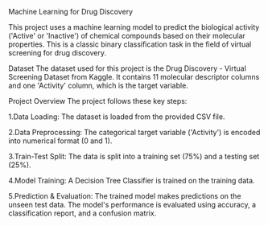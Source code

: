 Machine Learning for Drug Discovery

This project uses a machine learning model to predict the biological activity ('Active' or 'Inactive') of chemical compounds based on their molecular properties. This is a classic binary classification task in the field of virtual screening for drug discovery.

Dataset
The dataset used for this project is the Drug Discovery - Virtual Screening Dataset from Kaggle. It contains 11 molecular descriptor columns and one 'Activity' column, which is the target variable.

Project Overview
The project follows these key steps:

1.Data Loading: The dataset is loaded from the provided CSV file.

2.Data Preprocessing: The categorical target variable ('Activity') is encoded into numerical format (0 and 1).

3.Train-Test Split: The data is split into a training set (75%) and a testing set (25%).

4.Model Training: A Decision Tree Classifier is trained on the training data.

5.Prediction & Evaluation: The trained model makes predictions on the unseen test data. The model's performance is evaluated using accuracy, a classification report, and a confusion matrix.
